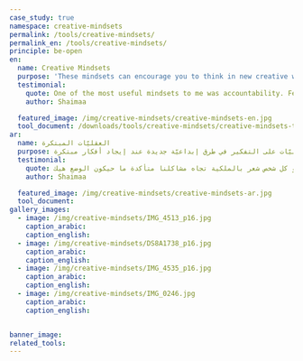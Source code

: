 ```yaml
---
case_study: true
namespace: creative-mindsets
permalink: /tools/creative-mindsets/
permalink_en: /tools/creative-mindsets/
principle: be-open
en:
  name: Creative Mindsets
  purpose: 'These mindsets can encourage you to think in new creative ways when coming up with innovative ideas.'
  testimonial:
    quote: One of the most useful mindsets to me was accountability. Feeling that the issue at hand is mine, and that I’m the most relevant and appropriate person to solve it was always the main motivation for me to try harder. It forced me to come up with better ways to solve the problem to serve the need of as many people as I could. I’m sure if everyone felt accountable about the problems we face, our situation would be much better
    author: Shaimaa

  featured_image: /img/creative-mindsets/creative-mindsets-en.jpg
  tool_document: /downloads/tools/creative-mindsets/creative-mindsets-tool-en.png
ar:
  name: العقليّات المبتكرة
  purpose: تشجعك هذه العقليّات على التفكير في طرق إبداعيّة جديدة عند إيجاد أفكار مبتكرة.
  testimonial:
    quote: من أكثر عقليات الابتكار التي فادتني كثير هي الملكية ، شعوري التام بأن هاي المشكلة مشكلتي أنا، وكوني أنا أكثر شخص مناسب لابتكار الحل كان دائمًا هو الدافع الاساسي لأن أحاول أكثر وأبحث أكثر كي أساعد عدد أكبر، السبب هو أنه فعلًا، لو كل شخص شعر بالملكية تجاه مشاكلنا متأكدة ما حيكون الوضع هيك
    author: Shaimaa

  featured_image: /img/creative-mindsets/creative-mindsets-ar.jpg
  tool_document:
gallery_images:
  - image: /img/creative-mindsets/IMG_4513_p16.jpg
    caption_arabic:
    caption_english:
  - image: /img/creative-mindsets/DS8A1738_p16.jpg
    caption_arabic:
    caption_english:
  - image: /img/creative-mindsets/IMG_4535_p16.jpg
    caption_arabic:
    caption_english:
  - image: /img/creative-mindsets/IMG_0246.jpg
    caption_arabic:
    caption_english:


banner_image:
related_tools:
---
```

